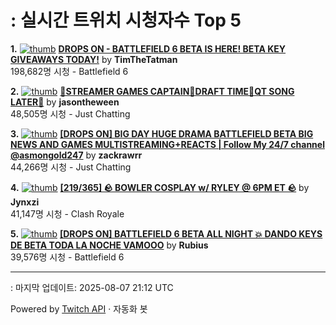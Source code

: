 # : 실시간 트위치 시청자수 Top 5

**1.** [![thumb](https://static-cdn.jtvnw.net/previews-ttv/live_user_timthetatman-320x180.jpg)](https://twitch.tv/TimTheTatman)
**[DROPS ON - BATTLEFIELD 6 BETA IS HERE! BETA KEY GIVEAWAYS TODAY!](https://twitch.tv/TimTheTatman)** by **TimTheTatman**<br>198,682명 시청  - Battlefield 6

**2.** [![thumb](https://static-cdn.jtvnw.net/previews-ttv/live_user_jasontheween-320x180.jpg)](https://twitch.tv/jasontheween)
**[🔴STREAMER GAMES CAPTAIN🔴DRAFT TIME🔴QT SONG LATER🔴](https://twitch.tv/jasontheween)** by **jasontheween**<br>48,505명 시청  - Just Chatting

**3.** [![thumb](https://static-cdn.jtvnw.net/previews-ttv/live_user_zackrawrr-320x180.jpg)](https://twitch.tv/zackrawrr)
**[[DROPS ON] BIG DAY HUGE DRAMA BATTLEFIELD BETA BIG NEWS AND GAMES MULTISTREAMING+REACTS | Follow My 24/7 channel @asmongold247](https://twitch.tv/zackrawrr)** by **zackrawrr**<br>44,266명 시청  - Just Chatting

**4.** [![thumb](https://static-cdn.jtvnw.net/previews-ttv/live_user_jynxzi-320x180.jpg)](https://twitch.tv/Jynxzi)
**[[219/365] 🪨 BOWLER COSPLAY w/ RYLEY @ 6PM ET 🪨](https://twitch.tv/Jynxzi)** by **Jynxzi**<br>41,147명 시청  - Clash Royale

**5.** [![thumb](https://static-cdn.jtvnw.net/previews-ttv/live_user_rubius-320x180.jpg)](https://twitch.tv/Rubius)
**[[DROPS ON] BATTLEFIELD 6 BETA ALL NIGHT 💥 DANDO KEYS DE BETA TODA LA NOCHE VAMOOO](https://twitch.tv/Rubius)** by **Rubius**<br>39,576명 시청  - Battlefield 6


---
: 마지막 업데이트: 2025-08-07 21:12 UTC

Powered by [Twitch API](https://dev.twitch.tv/docs/api/reference) · 자동화 봇
